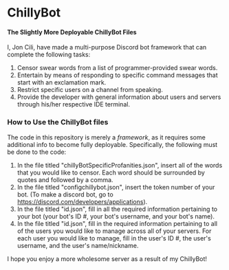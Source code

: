 # ChillyBot
#### The Slightly More Deployable ChillyBot Files

I, Jon Cili, have made a multi-purpose Discord bot framework that can complete the following tasks:
1. Censor swear words from a list of programmer-provided swear words.
2. Entertain by means of responding to specific command messages that start with an exclamation mark.
3. Restrict specific users on a channel from speaking.
4. Provide the developer with general information about users and servers through his/her respective IDE terminal.

### How to Use the ChillyBot files
The code in this repository is merely a *framework*, as it requires some additional info to become fully deployable. Specifically, the following must be done to the code:
1. In the file titled "chillyBotSpecificProfanities.json", insert all of the words that you would like to censor. Each word should be surrounded by quotes and followed by a comma.
2. In the file titled "configchillybot.json", insert the token number of your bot. (To make a discord bot, go to https://discord.com/developers/applications).
3. In the file titled "id.json", fill in all the required information pertaining to your bot (your bot's ID #, your bot's username, and your bot's name).
4. In the file titled "id.json", fill in the required information pertaining to all of the users you would like to manage across all of your servers. For each user you would like to manage, fill in the user's ID #, the user's username, and the user's name/nickname.

I hope you enjoy a more wholesome server as a result of my ChillyBot!
